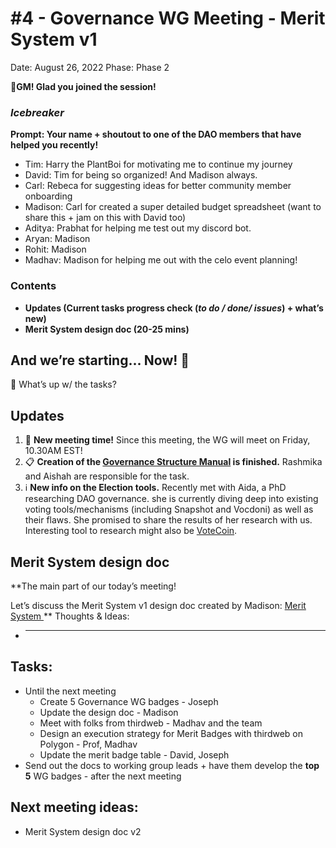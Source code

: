 # #4 - Governance WG Meeting - Merit System v1

Date: August 26, 2022
Phase: Phase 2

🌱**GM! Glad you joined the session!** 

### *Icebreaker*

**Prompt: Your name + shoutout to one of the DAO members that have helped you recently!**

- Tim: Harry the PlantBoi for motivating me to continue my journey
- David: Tim for being so organized! And Madison always.
- Carl: Rebeca for suggesting ideas for better community member onboarding
- Madison: Carl for created a super detailed budget spreadsheet (want to share this + jam on this with David too)
- Aditya: Prabhat for helping me test out my discord bot.
- Aryan: Madison
- Rohit: Madison
- Madhav: Madison for helping me out with the celo event planning!

### Contents

- **Updates (Current tasks progress check (*to do / done/ issues*) + what’s new)**
- **Merit System design doc (20-25 mins)**

## And we’re starting... Now! 🚀

<aside>
📢 What’s up w/ the tasks?

## Updates

1. 📅 **New meeting time!**
Since this meeting, the WG will meet on Friday, 10.30AM EST!
2. 📋 **Creation of the [Governance Structure Manual](https://www.notion.so/Dream-DAO-structure-outline-9f3ff8be196745e5b75aec105dcb9094?pvs=21) is finished.**
Rashmika and Aishah are responsible for the task.
3. ℹ️ **New info on the Election tools.**
Recently met with Aida, a PhD researching DAO governance. she is currently diving deep into existing voting tools/mechanisms (including Snapshot and Vocdoni) as well as their flaws. She promised to share the results of her research with us.
Interesting tool to research might also be [VoteCoin](https://www.vote-coin.com/).
</aside>

## Merit System design doc

**The main part of our today’s meeting! 

Let’s discuss the Merit System v1 design doc created by Madison: [Merit System ](../../../../Merit%20System%204518d4b074e641898c4609940e10778f/Merit%20System%2090ff6eb4ceb14116a24d2447c5b916a6.md)** 
Thoughts & Ideas:

- ****

## Tasks:

- Until the next meeting
    - Create 5 Governance WG badges - Joseph
    - Update the design doc - Madison
    - Meet with folks from thirdweb - Madhav and the team
    - Design an execution strategy for Merit Badges with thirdweb on Polygon - Prof, Madhav
    - Update the merit badge table - David, Joseph
- Send out the docs to working group leads + have them develop the **top 5** WG badges - after the next meeting

## **Next meeting ideas:**

- Merit System design doc v2